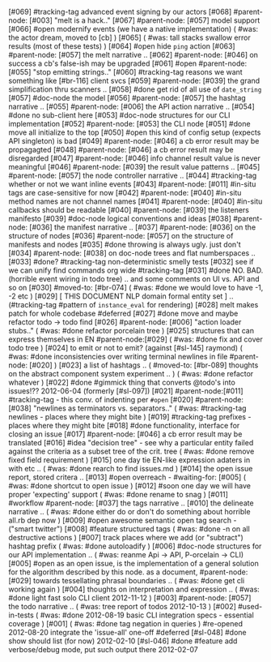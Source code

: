 [#069]       #tracking-tag advanced event signing by our actors
[#068]       #parent-node: [#003] "melt is a hack.."
[#067]       #parent-node: [#057] model support
[#066] #open modernify events (we have a native implementation)
             ( #was: the actor dream, moved to [cb] )
[#065]       ( #was: tall stacks swallow error results (most of these tests) )
[#064] #open hide `ping` action
[#063]       #parent-node: [#057] the melt narrative ..
[#062]       #parent-node: [#046] on success a cb's false-ish may be upgraded
[#061] #open #parent-node: [#055] "stop emitting strings.."
[#060]       #tracking-tag reasons we want something like [#br-116] client svcs
[#059]       #parent-node: [#039] the grand simplification thru scanners ..
[#058]       #done get rid of all use of `date_string`
[#057]       #doc-node the model
[#056]       #parent-node: [#057] the hashtag narrative ..
[#055]       #parent-node: [#006] the API action narrative ..
[#054]       #done no sub-client here
[#053]       #doc-node structures for our CLI implementation
[#052]       #parent-node: [#053] the CLI node
[#051]       #done move all initialize to the top
[#050] #open this kind of config setup (expects API singleton) is bad
[#049]       #parent-node: [#046] a cb error result may be propagagted
[#048]       #parent-node: [#046] a cb error result may be disregarded
[#047]       #parent-node: [#046] info channel result value is never meaningful
[#046]       #parent-node: [#039] the result value patterns ..
[#045]       #parent-node: [#057] the node controller narrative ..
[#044]       #tracking-tag whether or not we want inline events
[#043]       #parent-node: [#011] #in-situ tags are case-sensitive for now
[#042]       #parent-node: [#040] #in-situ method names are not channel names
[#041]       #parent-node: [#040] #in-situ callbacks should be readable
[#040]       #parent-node: [#039] the listeners manifesto
[#039]       #doc-node logical conventions and ideas
[#038]       #parent-node: [#036] the manifest narrative ..
[#037]       #parent-node: [#036] on the structure of nodes
[#036]       #parent-node: [#057] on the structure of manifests and nodes
[#035]       #done throwing is always ugly. just don't
[#034]       #parent-node: [#038] on doc-node trees and flat numberspaces ..
[#033] #done?  #tracking-tag non-deterministic smelly tests
[#032]       see if we can unify find commands org wide #tracking-tag
[#031]       #done NO. BAD. (horrible event wiring in todo tree) ..
               and some comments on UI vs. API and so on
[#030]       #moved-to: [#br-074]
             ( #was: #done we would love to have -1, -2 etc )
[#029]       [ THIS DOCUMENT NLP domain formal entity set ] ..
             (#tracking-tag #pattern of `instance_eval` for rendering)
[#028]       melt makes patch for whole codebase #deferred
[#027]       #done move and maybe refactor todo -> todo find
[#026]       #parent-node: [#006] "action loader stubs.."
             ( #was: #done refactor porcelain tree )
[#025]       structures that can express themselves in EN #parent-node:[#029]
             ( #was: #done fix and cover todo tree )
[#024]       to emit or not to emit? (against [#sl-145] raymond)
             ( #was: #done inconsistencies over writing terminal newlines
               in file #parent-node: [#020] )
[#023]       a list of hashtags ..
             ( #moved-to: [#br-089] thoughts on the abstract component system experiment .. )
             ( #was: #done refactor whatever )
[#022]       #done #gimmick thing that converts @todo's into issues!??
             2012-06-04   (formerly [#sl-097])
[#021]       #parent-node:[#011] #tracking-tag - this conv. of indenting per `#open`
[#020]       #parent-node:[#038] "newlines as terminators vs. separators.."
             ( #was: #tracking-tag newlines - places where they might bite )
[#019]       #tracking-tag prefixes - places where they might bite
[#018]       #done functionality, interface for closing an issue
[#017]       #parent-node: [#046] a cb error result may be translated
[#016] #idea "decision tree" - see why a particular entity failed
               against the criteria as a subset tree of the crit. tree
             ( #was: #done remove fixed field requirement )
[#015]       one day tie EN-like expression adaters in with etc ..
             ( #was: #done rearch to find issues.md )
[#014]       the open issue report, stored critera ..
[#013] #open overreach - #waiting-for: [#005]
             ( #was: #done shortcut to open issue )
[#012] #soon one day we will have proper 'expecting' support
             ( #was: #done rename to snag )
[#011]       #workflow #parent-node: [#037] the tags narrative ..
[#010]       the delineate narrative ..
             ( #was: #done either do or don't do something about horrible
             all.rb dep now )
[#009] #open awesome semantic open tag search - ("smart twitter")
[#008]       #feature structured tags
             ( #was: #done -n on all destructive actions )
[#007]       track places where we add (or "subtract") hashtag prefix
             ( #was: #done autoloadify )
[#006]       #doc-node structures for our API implementation ..
             ( #was: reanme Api -> API, P-orcelain -> CLI)
[#005] #open as an open issue, is the implementation of a general solution
             for the algorithm described by this node. as a document,
             #parent-node: [#029] towards tessellating phrasal boundaries ..
             ( #was: #done get cli working again )
[#004]       thoughts on interpretation and expression ..
             ( #was: #done light fast solo CLI client 2012-11-12 )
[#003]       #parent-node: [#057] the todo narrative ..
             ( #was: tree report of todos 2012-10-13 )
[#002]       #used-in-tests
             ( #was: #done 2012-08-19 basic CLI integration specs -
               essential coverage  )
[#001]       ( #was: #done tag negation in queries )
             #re-opened 2012-08-20 integrate the 'issue-all' one-off #deferred
[#sl-048]    #done show should list (for now) 2012-02-10
[#sl-046]    #done #feature add verbose/debug mode,
               put such output there 2012-02-07
